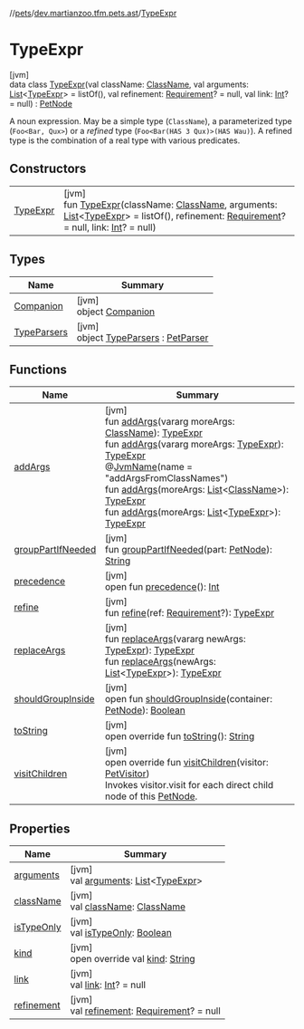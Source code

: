 //[pets](../../../index.md)/[dev.martianzoo.tfm.pets.ast](../index.md)/[TypeExpr](index.md)

# TypeExpr

[jvm]\
data class [TypeExpr](index.md)(val className: [ClassName](../-class-name/index.md), val arguments: [List](https://kotlinlang.org/api/latest/jvm/stdlib/kotlin.collections/-list/index.html)&lt;[TypeExpr](index.md)&gt; = listOf(), val refinement: [Requirement](../-requirement/index.md)? = null, val link: [Int](https://kotlinlang.org/api/latest/jvm/stdlib/kotlin/-int/index.html)? = null) : [PetNode](../-pet-node/index.md)

A noun expression. May be a simple type (`ClassName`), a parameterized type (`Foo<Bar, Qux>`) or a *refined* type (`Foo<Bar(HAS 3 Qux)>(HAS Wau)`). A refined type is the combination of a real type with various predicates.

## Constructors

| | |
|---|---|
| [TypeExpr](-type-expr.md) | [jvm]<br>fun [TypeExpr](-type-expr.md)(className: [ClassName](../-class-name/index.md), arguments: [List](https://kotlinlang.org/api/latest/jvm/stdlib/kotlin.collections/-list/index.html)&lt;[TypeExpr](index.md)&gt; = listOf(), refinement: [Requirement](../-requirement/index.md)? = null, link: [Int](https://kotlinlang.org/api/latest/jvm/stdlib/kotlin/-int/index.html)? = null) |

## Types

| Name | Summary |
|---|---|
| [Companion](-companion/index.md) | [jvm]<br>object [Companion](-companion/index.md) |
| [TypeParsers](-type-parsers/index.md) | [jvm]<br>object [TypeParsers](-type-parsers/index.md) : [PetParser](../../dev.martianzoo.tfm.pets/-pet-parser/index.md) |

## Functions

| Name | Summary |
|---|---|
| [addArgs](add-args.md) | [jvm]<br>fun [addArgs](add-args.md)(vararg moreArgs: [ClassName](../-class-name/index.md)): [TypeExpr](index.md)<br>fun [addArgs](add-args.md)(vararg moreArgs: [TypeExpr](index.md)): [TypeExpr](index.md)<br>@[JvmName](https://kotlinlang.org/api/latest/jvm/stdlib/kotlin.jvm/-jvm-name/index.html)(name = &quot;addArgsFromClassNames&quot;)<br>fun [addArgs](add-args.md)(moreArgs: [List](https://kotlinlang.org/api/latest/jvm/stdlib/kotlin.collections/-list/index.html)&lt;[ClassName](../-class-name/index.md)&gt;): [TypeExpr](index.md)<br>fun [addArgs](add-args.md)(moreArgs: [List](https://kotlinlang.org/api/latest/jvm/stdlib/kotlin.collections/-list/index.html)&lt;[TypeExpr](index.md)&gt;): [TypeExpr](index.md) |
| [groupPartIfNeeded](../-pet-node/group-part-if-needed.md) | [jvm]<br>fun [groupPartIfNeeded](../-pet-node/group-part-if-needed.md)(part: [PetNode](../-pet-node/index.md)): [String](https://kotlinlang.org/api/latest/jvm/stdlib/kotlin/-string/index.html) |
| [precedence](../-pet-node/precedence.md) | [jvm]<br>open fun [precedence](../-pet-node/precedence.md)(): [Int](https://kotlinlang.org/api/latest/jvm/stdlib/kotlin/-int/index.html) |
| [refine](refine.md) | [jvm]<br>fun [refine](refine.md)(ref: [Requirement](../-requirement/index.md)?): [TypeExpr](index.md) |
| [replaceArgs](replace-args.md) | [jvm]<br>fun [replaceArgs](replace-args.md)(vararg newArgs: [TypeExpr](index.md)): [TypeExpr](index.md)<br>fun [replaceArgs](replace-args.md)(newArgs: [List](https://kotlinlang.org/api/latest/jvm/stdlib/kotlin.collections/-list/index.html)&lt;[TypeExpr](index.md)&gt;): [TypeExpr](index.md) |
| [shouldGroupInside](../-pet-node/should-group-inside.md) | [jvm]<br>open fun [shouldGroupInside](../-pet-node/should-group-inside.md)(container: [PetNode](../-pet-node/index.md)): [Boolean](https://kotlinlang.org/api/latest/jvm/stdlib/kotlin/-boolean/index.html) |
| [toString](to-string.md) | [jvm]<br>open override fun [toString](to-string.md)(): [String](https://kotlinlang.org/api/latest/jvm/stdlib/kotlin/-string/index.html) |
| [visitChildren](visit-children.md) | [jvm]<br>open override fun [visitChildren](visit-children.md)(visitor: [PetVisitor](../../dev.martianzoo.tfm.pets/-pet-visitor/index.md))<br>Invokes visitor.visit for each direct child node of this [PetNode](../-pet-node/index.md). |

## Properties

| Name | Summary |
|---|---|
| [arguments](arguments.md) | [jvm]<br>val [arguments](arguments.md): [List](https://kotlinlang.org/api/latest/jvm/stdlib/kotlin.collections/-list/index.html)&lt;[TypeExpr](index.md)&gt; |
| [className](class-name.md) | [jvm]<br>val [className](class-name.md): [ClassName](../-class-name/index.md) |
| [isTypeOnly](is-type-only.md) | [jvm]<br>val [isTypeOnly](is-type-only.md): [Boolean](https://kotlinlang.org/api/latest/jvm/stdlib/kotlin/-boolean/index.html) |
| [kind](kind.md) | [jvm]<br>open override val [kind](kind.md): [String](https://kotlinlang.org/api/latest/jvm/stdlib/kotlin/-string/index.html) |
| [link](link.md) | [jvm]<br>val [link](link.md): [Int](https://kotlinlang.org/api/latest/jvm/stdlib/kotlin/-int/index.html)? = null |
| [refinement](refinement.md) | [jvm]<br>val [refinement](refinement.md): [Requirement](../-requirement/index.md)? = null |
